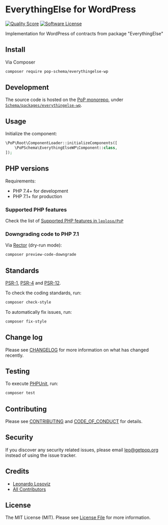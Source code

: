 # EverythingElse for WordPress

<!-- [![Build Status][ico-travis]][link-travis] -->
[![Quality Score][ico-code-quality]][link-code-quality]
[![Software License][ico-license]](LICENSE.md)

<!--
[![Latest Version on Packagist][ico-version]][link-packagist]
[![Coverage Status][ico-scrutinizer]][link-scrutinizer]
[![Total Downloads][ico-downloads]][link-downloads]
-->

Implementation for WordPress of contracts from package "EverythingElse"

## Install

Via Composer

``` bash
composer require pop-schema/everythingelse-wp
```

## Development

The source code is hosted on the [PoP monorepo](https://github.com/leoloso/PoP), under [`Schema/packages/everythingelse-wp`](https://github.com/leoloso/PoP/tree/master/layers/Schema/packages/everythingelse-wp).

## Usage

Initialize the component:

``` php
\PoP\Root\ComponentLoader::initializeComponents([
    \PoPSchema\EverythingElseWP\Component::class,
]);
```

## PHP versions

Requirements:

- PHP 7.4+ for development
- PHP 7.1+ for production

### Supported PHP features

Check the list of [Supported PHP features in `leoloso/PoP`](https://github.com/leoloso/PoP/#supported-php-features)

### Downgrading code to PHP 7.1

Via [Rector](https://github.com/rectorphp/rector) (dry-run mode):

```bash
composer preview-code-downgrade
```

## Standards

[PSR-1](https://www.php-fig.org/psr/psr-1), [PSR-4](https://www.php-fig.org/psr/psr-4) and [PSR-12](https://www.php-fig.org/psr/psr-12).

To check the coding standards, run:

``` bash
composer check-style
```

To automatically fix issues, run:

``` bash
composer fix-style
```

## Change log

Please see [CHANGELOG](CHANGELOG.md) for more information on what has changed recently.

## Testing

To execute [PHPUnit](https://phpunit.de/), run:

``` bash
composer test
```

## Contributing

Please see [CONTRIBUTING](CONTRIBUTING.md) and [CODE_OF_CONDUCT](CODE_OF_CONDUCT.md) for details.

## Security

If you discover any security related issues, please email leo@getpop.org instead of using the issue tracker.

## Credits

- [Leonardo Losoviz][link-author]
- [All Contributors][link-contributors]

## License

The MIT License (MIT). Please see [License File](LICENSE.md) for more information.

[ico-version]: https://img.shields.io/packagist/v/pop-schema/everythingelse-wp.svg?style=flat-square
[ico-license]: https://img.shields.io/badge/license-MIT-brightgreen.svg?style=flat-square
[ico-travis]: https://img.shields.io/travis/pop-schema/everythingelse-wp/master.svg?style=flat-square
[ico-scrutinizer]: https://img.shields.io/scrutinizer/coverage/g/pop-schema/everythingelse-wp.svg?style=flat-square
[ico-code-quality]: https://img.shields.io/scrutinizer/g/pop-schema/everythingelse-wp.svg?style=flat-square
[ico-downloads]: https://img.shields.io/packagist/dt/pop-schema/everythingelse-wp.svg?style=flat-square

[link-packagist]: https://packagist.org/packages/pop-schema/everythingelse-wp
[link-travis]: https://travis-ci.org/pop-schema/everythingelse-wp
[link-scrutinizer]: https://scrutinizer-ci.com/g/pop-schema/everythingelse-wp/code-structure
[link-code-quality]: https://scrutinizer-ci.com/g/pop-schema/everythingelse-wp
[link-downloads]: https://packagist.org/packages/pop-schema/everythingelse-wp
[link-author]: https://github.com/leoloso
[link-contributors]: ../../../../../../contributors
